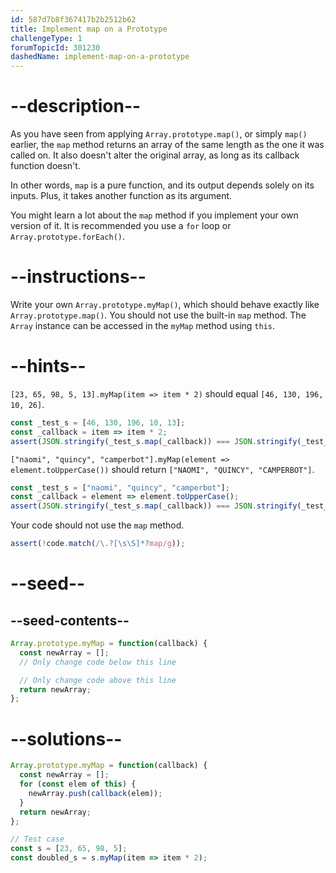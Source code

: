 ```yaml
---
id: 587d7b8f367417b2b2512b62
title: Implement map on a Prototype
challengeType: 1
forumTopicId: 301230
dashedName: implement-map-on-a-prototype
---
```


# --description--

As you have seen from applying `Array.prototype.map()`, or simply `map()` earlier, the `map` method returns an array of the same length as the one it was called on. It also doesn't alter the original array, as long as its callback function doesn't.

In other words, `map` is a pure function, and its output depends solely on its inputs. Plus, it takes another function as its argument.

You might learn a lot about the `map` method if you implement your own version of it. It is recommended you use a `for` loop or `Array.prototype.forEach()`.

# --instructions--

Write your own `Array.prototype.myMap()`, which should behave exactly like `Array.prototype.map()`. You should not use the built-in `map` method. The `Array` instance can be accessed in the `myMap` method using `this`.

# --hints--

`[23, 65, 98, 5, 13].myMap(item => item * 2)` should equal `[46, 130, 196, 10, 26]`.

```js
const _test_s = [46, 130, 196, 10, 13];
const _callback = item => item * 2;
assert(JSON.stringify(_test_s.map(_callback)) === JSON.stringify(_test_s.myMap(_callback)));
```

`["naomi", "quincy", "camperbot"].myMap(element => element.toUpperCase())` should return `["NAOMI", "QUINCY", "CAMPERBOT"]`.

```js
const _test_s = ["naomi", "quincy", "camperbot"];
const _callback = element => element.toUpperCase();
assert(JSON.stringify(_test_s.map(_callback)) === JSON.stringify(_test_s.myMap(_callback)));
```

Your code should not use the `map` method.

```js
assert(!code.match(/\.?[\s\S]*?map/g));
```

# --seed--

## --seed-contents--

```js
Array.prototype.myMap = function(callback) {
  const newArray = [];
  // Only change code below this line

  // Only change code above this line
  return newArray;
};
```

# --solutions--

```js
Array.prototype.myMap = function(callback) {
  const newArray = [];
  for (const elem of this) {
    newArray.push(callback(elem));
  }
  return newArray;
};

// Test case
const s = [23, 65, 98, 5];
const doubled_s = s.myMap(item => item * 2);
```
